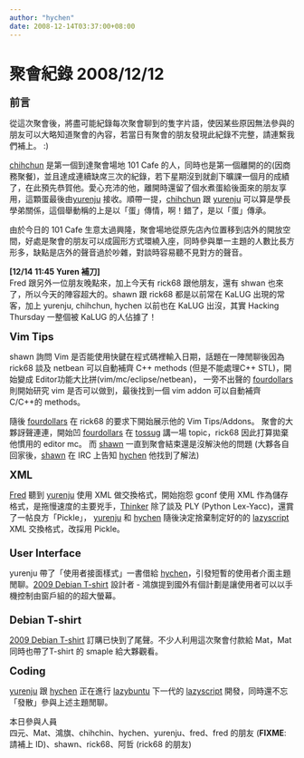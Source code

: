 ```yaml
---
author: "hychen"
date: 2008-12-14T03:37:00+08:00
---
```

# 聚會紀錄 2008/12/12

<p><span style="font-size: 130%;"><span style="font-weight: bold;">前言</span></span></p>
<p>從這次聚會後，將盡可能紀錄每次聚會聊到的隻字片語，使因某些原因無法參與的朋友可以大略知道聚會的內容，若當日有聚會的朋友發現此紀錄不完整，請連繫我們補上。 :)</p>
<p><a href="http://people.debian.org.tw/%7Echihchun/">chihchun</a> 是第一個到達聚會場地 101 Cafe 的人，同時也是第一個離開的的(因商務聚餐)，並且達成連續缺席三次的紀錄，若下星期沒到就創下曠課一個月的成績了，在此預先恭賀他。愛心充沛的他，離開時還留了個水煮蛋給後面來的朋友享用，這顆蛋最後由<a href="http://yurinfore.blogspot.com/">yurenju</a> 接收。順帶一提，<a href="http://people.debian.org.tw/%7Echihchun/">chihchun</a> 跟 <a href="http://yurinfore.blogspot.com/">yurenju</a> 可以算是學長學弟關係，這個舉動稱的上是以「蛋」傳情，啊！錯了，是以「蛋」傳承。</p>
<p>由於今日的 101 Cafe 生意太過興隆，聚會場地從原先店內位置移到店外的開放空間，好處是聚會的朋友可以成圓形方式環繞入座，同時參與單一主題的人數比長方形多，缺點是店外的聲音過於吵雜，對談時容易聽不見對方的聲音。</p>
<p><b>[12/14 11:45 Yuren 補刀] </b><br />Fred 跟另外一位朋友晚點來，加上今天有 rick68 跟他朋友，還有 shwan 也來了，所以今天的陣容超大的。shawn 跟 rick68 都是以前常在 KaLUG 出現的常客，加上 yurenju, chihchun, hychen 以前也在 KaLUG 出沒，其實 Hacking Thursday 一整個被 KaLUG 的人佔據了！</p>
<p><span style="font-size: 130%;"><span style="font-weight: bold;">Vim Tip</span><b>s</b></span></p>
<p>shawn 詢問 Vim 是否能使用快鍵在程式碼裡輸入日期，話題在一陣閒聊後因為 rick68 談及 netbean 可以自動補齊 C++ methods (但是不能處理C++ STL)，開始變成 Editor功能大比拼(vim/mc/eclipse/netbean)， 一旁不出聲的 <a href="http://fourdollars.blogspot.com/">fourdollars</a> 則開始研究 vim 是否可以做到，最後找到一個 vim addon 可以自動補齊 C/C++的 methods。</p>
<p>隨後 <a href="http://fourdollars.blogspot.com/">fourdollars</a> 在 rick68 的要求下開始展示他的 Vim Tips/Addons。 聚會的大夥訝聲連連，開始凹 <a href="http://fourdollars.blogspot.com/">fourdollars</a> 在 <a href="http://wiki.tossug.org/">tossug</a> 講一場 topic，rick68 因此打算拋棄他慣用的 editor mc。 而 <a href="http://360.yahoo.com/shawn_ttt">shawn</a> 一直到聚會結束還是沒解決他的問題 (大夥各自回家後，<a href="http://360.yahoo.com/shawn_ttt">shawn</a> 在 IRC 上告知 <a href="http://hychen.wuweig.org/">hychen</a> 他找到了解法)</p>
<p><span style="font-size: 130%;"><span style="font-weight: bold;">XML</span></span></p>
<p><a href="http://fred-zone.blogspot.com/">Fred</a> 聽到 <a href="http://yurinfore.blogspot.com/">yurenju</a> 使用 XML 做交換格式，開始抱怨 gconf 使用 XML 作為儲存格式，是拖慢速度的主要兇手，<a href="http://heaven.branda.to/%7Ethinker/GinGin_CGI.py">Thinker</a> 除了談及 PLY (Python Lex-Yacc)，還賞了一帖良方「Pickle」， <a href="http://yurinfore.blogspot.com/">yurenju</a> 和 <a href="http://hychen.wuweig.org/">hychen</a> 隨後決定捨棄制定好的的 <a href="http://moto.debian.org.tw/viewtopic.php?t=13367&amp;sid=4b17830c1a4cad4c0c100de9e44b4dc4">lazyscript</a> XML 交換格式，改採用 Pickle。<br /><span style="font-size: 130%;"><br /><span style="font-weight: bold;">User Interface</span></span></p>
<p>yurenju 帶了「使用者接面樣式」一書借給 <a href="http://hychen.wuweig.org/">hychen</a>，引發短暫的使用者介面主題閒聊。<a href="http://www.linux.org.tw/node/615">2009 Debian T-shirt</a> 設計者 - 鴻旗提到國外有個計劃是讓使用者可以以手機控制由窗戶組的的超大螢幕。<br /><span style="font-size: 130%;"><br /><span style="font-weight: bold;">Debian T-shirt</span></span></p>
<p><a href="http://www.linux.org.tw/node/615">2009 Debian T-shirt</a> 訂購已快到了尾聲。不少人利用這次聚會付款給 Mat，Mat 同時也帶了T-shirt 的 smaple 給大夥觀看。</p>
<p><span style="font-size: 130%;"><span style="font-weight: bold;">Coding</span></span></p>
<p><a href="http://yurinfore.blogspot.com/">yurenju</a> 跟 <a href="http://hychen.wuweig.org/">hychen</a> 正在進行 <a href="http://lazybuntu.openfoundry.org/">lazybuntu</a> 下一代的 <a href="http://moto.debian.org.tw/viewtopic.php?t=13367&amp;sid=4b17830c1a4cad4c0c100de9e44b4dc4">lazyscript</a> 開發，同時還不忘「發散」參與上述主題閒聊。</p>
<p>本日參與人員<br />四元、Mat、鴻旗、chihchin、hychen、yurenju、fred、fred 的朋友 (<b>FIXME</b>: 請補上 ID)、shawn、rick68、阿哲 (rick68 的朋友)</p>

